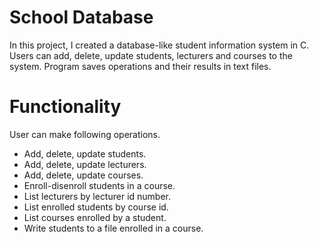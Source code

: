 # School Database

In this project, I created a database-like student information system in C. Users can add, delete, update students, lecturers and courses to the system. Program saves operations and their results in text files. 

# Functionality

User can make following operations.

* Add, delete, update students.
* Add, delete, update lecturers.
* Add, delete, update courses.
* Enroll-disenroll students in a course.
* List lecturers by lecturer id number.
* List enrolled students by course id.
* List courses enrolled by a student.
* Write students to a file enrolled in a course.
